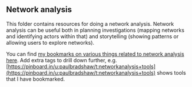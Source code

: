 ## Network analysis

This folder contains resources for doing a network analysis. Network analysis can be useful both in planning investigations (mapping networks and identifying actors within that) and storytelling (showing patterns or allowing users to explore networks).

You can find [my bookmarks on various things related to network analysis here](https://pinboard.in/u:paulbradshaw/t:networkanalysis). Add extra tags to drill down further, e.g. [https://pinboard.in/u:paulbradshaw/t:networkanalysis+tools](https://pinboard.in/u:paulbradshaw/t:networkanalysis+tools) shows tools that I have bookmarked.
